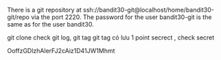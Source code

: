 There is a git repository at ssh://bandit30-git@localhost/home/bandit30-git/repo via 
the port 2220. The password for the user bandit30-git is the same as for the user 
bandit30.

git clone 
check git log, git tag
git tag có lưu 1 point secrect , check secret 

OoffzGDlzhAlerFJ2cAiz1D41JW1Mhmt